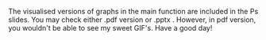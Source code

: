 The visualised versions of graphs in the main function are included in the Ps slides. 
You may check either .pdf version or .pptx . However, in pdf version, you wouldn't be able to see my sweet GIF's.
Have a good day!
